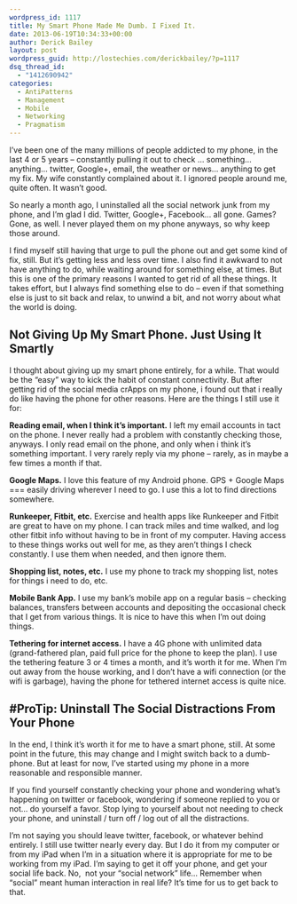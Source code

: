 ```yaml
---
wordpress_id: 1117
title: My Smart Phone Made Me Dumb. I Fixed It.
date: 2013-06-19T10:34:33+00:00
author: Derick Bailey
layout: post
wordpress_guid: http://lostechies.com/derickbailey/?p=1117
dsq_thread_id:
  - "1412690942"
categories:
  - AntiPatterns
  - Management
  - Mobile
  - Networking
  - Pragmatism
---
```

I&#8217;ve been one of the many millions of people addicted to my phone, in the last 4 or 5 years &#8211; constantly pulling it out to check … something… anything… twitter, Google+, email, the weather or news… anything to get my fix. My wife constantly complained about it. I ignored people around me, quite often. It wasn&#8217;t good. 

So nearly a month ago, I uninstalled all the social network junk from my phone, and I&#8217;m glad I did. Twitter, Google+, Facebook… all gone. Games? Gone, as well. I never played them on my phone anyways, so why keep those around.

I find myself still having that urge to pull the phone out and get some kind of fix, still. But it&#8217;s getting less and less over time. I also find it awkward to not have anything to do, while waiting around for something else, at times. But this is one of the primary reasons I wanted to get rid of all these things. It takes effort, but I always find something else to do &#8211; even if that something else is just to sit back and relax, to unwind a bit, and not worry about what the world is doing. 

## Not Giving Up My Smart Phone. Just Using It Smartly

I thought about giving up my smart phone entirely, for a while. That would be the &#8220;easy&#8221; way to kick the habit of constant connectivity. But after getting rid of the social media crApps on my phone, i found out that i really do like having the phone for other reasons. Here are the things I still use it for:

**Reading email, when I think it&#8217;s important.** I left my email accounts in tact on the phone. I never really had a problem with constantly checking those, anyways. I only read email on the phone, and only when i think it&#8217;s something important. I very rarely reply via my phone &#8211; rarely, as in maybe a few times a month if that.

**Google Maps.** I love this feature of my Android phone. GPS + Google Maps === easily driving wherever I need to go. I use this a lot to find directions somewhere.

**Runkeeper, Fitbit, etc.** Exercise and health apps like Runkeeper and Fitbit are great to have on my phone. I can track miles and time walked, and log other fitbit info without having to be in front of my computer. Having access to these things works out well for me, as they aren&#8217;t things I check constantly. I use them when needed, and then ignore them.

**Shopping list, notes, etc.** I use my phone to track my shopping list, notes for things i need to do, etc. 

**Mobile Bank App.** I use my bank&#8217;s mobile app on a regular basis &#8211; checking balances, transfers between accounts and depositing the occasional check that I get from various things. It is nice to have this when I&#8217;m out doing things.

**Tethering for internet access.** I have a 4G phone with unlimited data (grand-fathered plan, paid full price for the phone to keep the plan). I use the tethering feature 3 or 4 times a month, and it&#8217;s worth it for me. When I&#8217;m out away from the house working, and I don&#8217;t have a wifi connection (or the wifi is garbage), having the phone for tethered internet access is quite nice.

## #ProTip: Uninstall The Social Distractions From Your Phone

In the end, I think it&#8217;s worth it for me to have a smart phone, still. At some point in the future, this may change and I might switch back to a dumb-phone. But at least for now, I&#8217;ve started using my phone in a more reasonable and responsible manner. 

If you find yourself constantly checking your phone and wondering what&#8217;s happening on twitter or facebook, wondering if someone replied to you or not… do yourself a favor. Stop lying to yourself about not needing to check your phone, and uninstall / turn off / log out of all the distractions.

I&#8217;m not saying you should leave twitter, facebook, or whatever behind entirely. I still use twitter nearly every day. But I do it from my computer or from my iPad when I&#8217;m in a situation where it is appropriate for me to be working from my iPad. I&#8217;m saying to get it off your phone, and get your social life back. No,  not your &#8220;social network&#8221; life… Remember when &#8220;social&#8221; meant human interaction in real life? It&#8217;s time for us to get back to that.